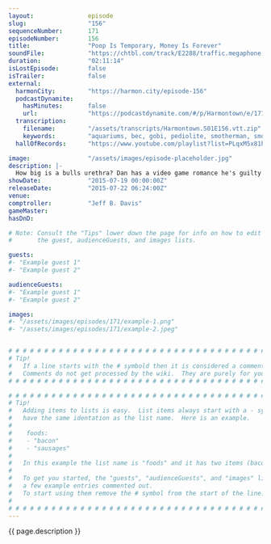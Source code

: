 ```yaml
---
layout:               episode
slug:                 "156"
sequenceNumber:       171
episodeNumber:        156
title:                "Poop Is Temporary, Money Is Forever"
soundFile:            "https://chtbl.com/track/E2288/traffic.megaphone.fm/STA2985013051.mp3?updated=1561579030"
duration:             "02:11:14"
isLostEpisode:        false
isTrailer:            false
external:
  harmonCity:         "https://harmon.city/episode-156"
  podcastDynamite:
    hasMinutes:       false
    url:              "https://podcastdynamite.com/#/p/Harmontown/e/171/156"
  transcription:
    filename:         "/assets/transcripts/Harmontown.S01E156.vtt.zip"
    keywords:         "aquariums, bec, gobi, pediolite, smotherman, smotherman's, strumpets, triss, stayin', colada, strumpet, pina, starter, strident, withdrawn, cherries, sores, poopoo, lactose, ping-pong, washington's, chugging, lighthouse, bowel, sorceress"
  hallOfRecords:      "https://www.youtube.com/playlist?list=PLqxM5x81hNOZ7k2Y_LQXkEFE0e3y9kLgP"

image:                "/assets/images/episode-placeholder.jpg"
description: |-
  How big is a bulls urethra? Dan has a video game romance he's guilty about and the gang tries to initiate some butt chuggin'.
showDate:             "2015-07-19 00:00:00Z"
releaseDate:          "2015-07-22 06:24:00Z"
venue:                
comptroller:          "Jeff B. Davis"
gameMaster:           
hasDnD:               

# Note: Consult the "Tips" lower down the page for info on how to edit
#       the guest, audienceGuests, and images lists.

guests:
#- "Example guest 1"
#- "Example guest 2"

audienceGuests:
#- "Example guest 1"
#- "Example guest 2"

images:
#- "/assets/images/episodes/171/example-1.png"
#- "/assets/images/episodes/171/example-2.jpeg"


# # # # # # # # # # # # # # # # # # # # # # # # # # # # # # # # # # # # # # # # # # # # #
# Tip!
#   If a line starts with the # symbold then it is considered a comment.
#   Comments do not get processed by the wiki.  They are purely for your information.
# # # # # # # # # # # # # # # # # # # # # # # # # # # # # # # # # # # # # # # # # # # # #

# # # # # # # # # # # # # # # # # # # # # # # # # # # # # # # # # # # # # # # # # # # # #
# Tip!
#   Adding items to lists is easy.  List items always start with a - symbol and have
#   have the same identation as the list name.  Here is an example.
#
#    foods:
#    - "bacon"
#    - "sausages"
#
#   In this example the list name is "foods" and it has two items (bacon, and sausages).
#
#   To get you started, the "guests", "audienceGuests", and "images" lists below have
#   a few example entries commented out.
#   To start using them remove the # symbol from the start of the line.
#
# # # # # # # # # # # # # # # # # # # # # # # # # # # # # # # # # # # # # # # # # # # # #
---
```


<!-- The episode description will be rendered here -->
{{ page.description }}

<!-- Add your content BELOW here -->
<!-- vvvvvvvvvvvvvvvvvvvvvvvvvvv -->




<!-- ^^^^^^^^^^^^^^^^^^^^^^^^^^^ -->
<!-- Add your content ABOVE here -->

<!-- The episode gallery will be rendered here -->